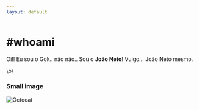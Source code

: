 ```yaml
---
layout: default
---
```


# #whoami 

Oi!! Eu sou o Gok.. não não.. Sou o **João Neto**! Vulgo... João Neto mesmo.

\o/

### Small image

![Octocat](http://cofarming.info/wp-content/uploads/2017/01/Linkedin-logo-1-550x550-300x300.png)
